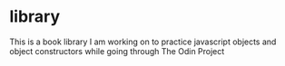 # library
This is a book library I am working on to practice javascript objects and object constructors while going through The Odin Project

